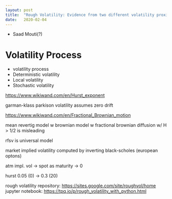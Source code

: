 ```yaml
---
layout: post
title:  "Rough Volatility: Evidence from two different volatility proxies"
date:   2020-02-04
---
```


- Saad Mouti(?)


# Volatility Process
- volatility process
- Deterministic volatility
- Local volatility
- Stochastic volatility

https://www.wikiwand.com/en/Hurst_exponent

garman-klass
parkison volatility
assumes zero drift

https://www.wikiwand.com/en/Fractional_Brownian_motion

mean revertig model w brownian model w fractional brownian diffusion w/ H > 1/2 is misleading

rfsv is universal model

market implied volatility computed by inverting black-scholes (european optons)

atm impl. vol -> spot as maturity -> 0

hurst 0.05 (0) -> 0.3 (20)

rough volatility repository: https://sites.google.com/site/roughvol/home
jupyter notebook: https://tpq.io/p/rough_volatility_with_python.html
